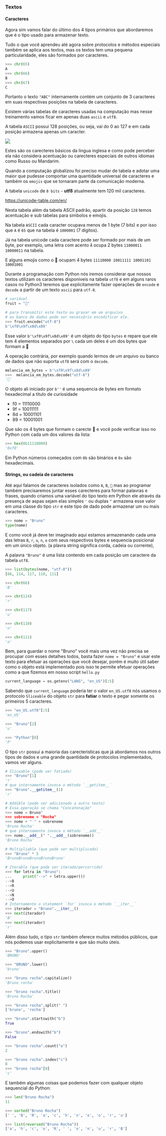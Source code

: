 ### Textos

#### Caracteres

Agora sim vamos falar do último dos 4 tipos primários que abordaremos que é
o tipo usado para armazenar texto.

Tudo o que você aprendeu até agora sobre protocolos e métodos especiais também
se aplica aos textos, mas os textos tem uma pequena particularidade, eles
são formados por caracteres.

```py
>>> chr(65)
A
>>> chr(66)
B
>>> chr(67)
C
```

Portanto o texto `"ABC"` internamente contém um conjunto de 3 caracteres em suas
respectivas posições na tabela de caracteres.

Existem várias tabelas de caracteres usadas na computação mas nesse treinamento
vamos ficar em apenas duas `ascii` e `utf8`.

A tabela `ASCII` possui 128 posições, ou seja, vai do 0 ao 127 e em cada posição
armazena apenas um caracter.


![](./imgs/ascii.png)

Estes são os carecteres básicos da lingua inglesa e como pode perceber ela não
considera acentuação ou carecteres especiais de outros idiomas como Russo ou 
Mandarim.

Quando a computação globalizou foi preciso mudar de tabela e adotar uma maior que
pudesse comportar uma quantidade universal de caracteres e também os `emojis` que
se tornaram parte da comunicação moderna.

A tabela `unicode` de `8 bits` - **utf8** atualmente tem 120 mil caracteres.

https://unicode-table.com/en/

Nesta tabela além da tabela ASCII padrão, apartir da posição `128` temos acentuação
e sub tabelas para simbolos e emojis.

Na tabela `ASCII` cada caracter ocupava menos de 1 byte (7 bits) e por isso que
`A` é `65` que na tabela é `1000001` (7 digitos).

Já na tabela unicode cada caractere pode ser formado por mais de um byte, por
exemplo, uma letra com acento `Ã` ocupa 2 bytes `11000011 10000011` na tabela.

E alguns emojis como o 🍉 ocupam 4 bytes `11110000 10011111 10001101 10001001`

Durante a programação com Python nós iremos considerar que nossos textos 
utilizam os caracteres disponíveis na tabela `utf8` e em alguns raros casos
no Python3 teremos que explicitamente fazer operações de `encode` e `decode` a
partir de um texto `ascii` para `utf-8`.

```py
# variável
fruit = "🍉"

# para transmitir este texto ou gravar em um arquvivo
# ou banco de dados pode ser necessário encodificar ele.
>>> fruit.encode("utf-8")
b'\xf0\x9f\x8d\x89'
```

Esse valor `b'\xf0\x9f\x8d\x89'` é um objeto do tipo `bytes` e repare que ele
tem 4 elementos separados por `\` cada um deles é um dos bytes que formam a 🍉

A operação contrária, por exemplo quando lermos de um arquivo ou banco de 
dados que não suporta `utf8` será com o `decode`.

```py
melancia_em_bytes = b'\xf0\x9f\x8d\x89'
>>>  melancia_em_bytes.decode("utf-8")
'🍉'
```

O objeto ali iniciado por `b''` é uma sequencia de bytes em formato hexadecimal
a titulo de curiosidade

- f0 = 11110000 
- 9f = 10011111 
- 8d = 10001101 
- 89 = 10001001

Que são os 4 bytes que formam o carecte 🍉 e você pode verificar isso no Python
com cada um dos valores da lista:

```py
>>> hex(0b11110000)
'0xf0'
```

Em Python números começados com `0b` são binários e `0x` são hexadecimais.

#### Strings, ou cadeia de caracteres

Até aqui falamos de caracteres isolados como `A`, `B`, `🍉` mas ao programar
também precisaremos juntar esses carecteres para formar palavras e frases,
quando criamos uma variável do tipo texto em Python ele através da presença
de aspas sejam elas simples `'` ou duplas `"` armazena esse valor em uma classe
do tipo `str` e este tipo de dado pode armazenar um ou mais caracteres.

```py
>>> nome = "Bruno"
type(nome)
```

E como você já deve ter imaginado aqui estamos armazenando cada uma das letras
`B`, `r`, `u`, `n`, `o` com seus respectivos bytes e sequencia posicional em um
único objeto. (a plavra string significa corda, cadeia ou corrente),

A palavra `"Bruno"` é uma lista contendo em cada posição um caractere da tabela
`utf8`.

```py
>>> list(bytes(nome, "utf-8"))
[66, 114, 117, 110, 111]

>>> chr(66)
'B'

>>> chr(114)
'r'

>>> chr(117)
'u'

>>> chr(110)
'n'

>>> chr(111)
'o'
```

Bem, para guardar o nome "Bruno" você mais uma vez não precisa se procupar com
esses detalhes todos, basta fazer `nome = "Bruno"` e usar este texto para efetuar
as operações que você desejar, porém é muito útil saber como o objeto está
implementado pois isso te permite efetuar operações como a que fizemos em 
nosso script `hello.py`

```py
current_language = os.getenv("LANG", "en_US")[:5]
```

Sabendo que `current_language` poderia ter o valor `en_US.utf8` nós usamos
o protocolo `Sliceable` do objeto `str` para **fatiar** o texto e pegar
somente os primeiros 5 caracteres.

```py
>>> "en_US.utf8"[:5]
'en_US'

>>> "Bruno"[2]
'u'

>>> "Python"[0]
'P'
```

O tipo `str` possui a maioria das carecteristicas que já abordamos nos outros
tipos de dados e uma grande quantidade de protocolos implementados, vamos ver
alguns.

```py
# Sliceable (pode ser fatiado)
>>> "Bruno"[1]
'r'
# que internamente invoca o método `__getitem__`
>>> "Bruno".__getitem__(1)
'r'

# Addible (pode ser adicionado a outro texto)
# Essa operação se chama "Concatenação"
>>> nome = Bruno" 
>>> sobrenome = "Rocha"
>>> nome + " " + sobrenome
'Bruno Rocha'
# que internamente invoca o método `__add__`
>>> nome.__add__(" ".__add__(sobrenome))
'Bruno Rocha'

# Multipliable (que pode ser multiplicado)
>>> "Bruno" * 5
'BrunoBrunoBrunoBrunoBruno'

# Iterable (que pode ser iterado/percorrido)
>>> for letra in "Bruno":
...     print("-->" + letra.upper())
-->B
-->R
-->U
-->N
-->O
# Internamente o statement `for` invoca o método `__iter__`
>>> iterador = "Bruno".__iter__()
>>> next(iterador)
'B'
>>> next(iterador)
'r'
```

Além disso tudo, o tipo `str` também oferece muitos métodos públicos, que nós
podemos usar explicitamente e que são muito úteis.

```py
>>> "Bruno".upper()
'BRUNO'

>>> "BRUNO".lower()
'bruno'

>>> "bruno rocha".capitalize()
'Bruno rocha'

>>> "bruno rocha".title()
'Bruno Rocha'

>>> "bruno rocha".split(" ")
['bruno', 'rocha']

>>> "bruno".startswith("b")
True

>>> "bruno".endswith("b")
False

>>> "bruno rocha".count("o")
2

>>> "bruno rocha".index("c")
8
>>> "bruno rocha"[8]
'c'
```

E também algumas coisas que podemos fazer com qualquer objeto sequencial do
Python:

```py
>>> len("Bruno Rocha")
11

>>> sorted("Bruno Rocha")
[' ', 'B', 'R', 'a', 'c', 'h', 'n', 'o', 'o', 'r', 'u']

>>> list(reversed("Bruno Rocha"))
['a', 'h', 'c', 'o', 'R', ' ', 'o', 'n', 'u', 'r', 'B']
```

